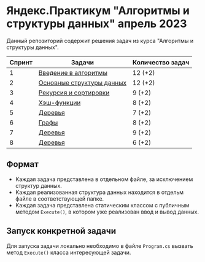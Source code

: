 # Яндекс.Практикум "Алгоритмы и структуры данных" апрель 2023

Данный репозиторий содержит решения задач из курса "Алгоритмы и структуры данных".  

| Спринт | Задачи | Количество задач |
|--------|--------|------------------|
| 1 | [Введение в алгоритмы](https://github.com/protomorphine/Ya.Practicum/tree/master/Ya.Practicum.SprintOne) | 12 (+2) |
| 2 | [Основные структуры данных](https://github.com/protomorphine/Ya.Practicum/tree/master/Ya.Practicum.SprintTwo) | 12 (+2) |
| 3 | [Рекурсия и сортировки](https://github.com/protomorphine/Ya.Practicum/tree/master/Ya.Practicum.SprintThree) | 9 (+2) |
| 4 | [Хэш-функции](https://github.com/protomorphine/Ya.Practicum/tree/master/Ya.Practicum.SprintFour) | 8 (+2) |
| 5 | [Деревья](https://github.com/protomorphine/Ya.Practicum/tree/master/Ya.Practicum.SprintFive) | 7 (+2) |
| 6 | [Графы](https://github.com/protomorphine/Ya.Practicum/tree/master/Ya.Practicum.SprintSix) | 8 (+2) |
| 7 | [Деревья](https://github.com/protomorphine/Ya.Practicum/tree/master/Ya.Practicum.SprintFive) | 9 (+2) |
| 8 | [Деревья](https://github.com/protomorphine/Ya.Practicum/tree/master/Ya.Practicum.SprintFive) | 6 (+2) |

## Формат
 - Каждая задача представлена в отдельном файле, за исключением структур данных.
 - Каждая реализованная структура данных находится в отдельм файле в соответствующей папке.  
 - Каждая задача представлена статическим классом с публичным методом `Execute()`, в котором уже реализован ввод и вывод данных.    

## Запуск конкретной задачи
Для запуска задачи локально необходимо в файле `Program.cs` вызвать метод `Execute()` класса интересующей задачи.
